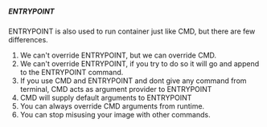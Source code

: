 ##### ENTRYPOINT

ENTRYPOINT is also used to run container just like CMD, but there are few differences.
1. We can't override ENTRYPOINT, but we can override CMD.
2. We can't override ENTRYPOINT, if you try to do so it will go and append to the ENTRYPOINT command.
3. If you use CMD and ENTRYPOINT and dont give any command from terminal, CMD acts as argument provider to ENTRYPOINT
4. CMD will supply default arguments to ENTRYPOINT
5. You can always override CMD arguments from runtime.
6. You can stop misusing your image with other commands.
